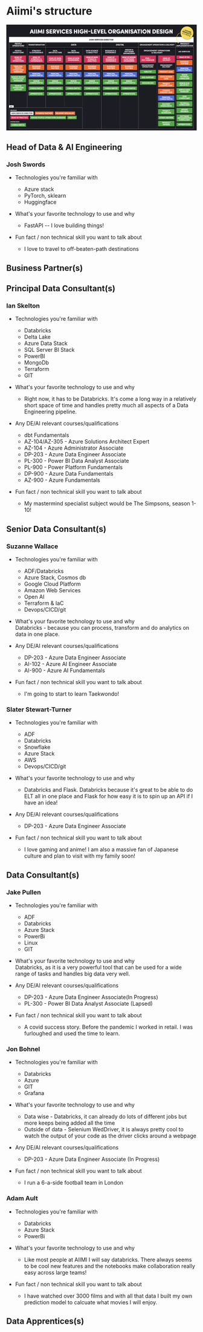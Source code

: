 # **Aiimi's structure**

![aiimi structure](../images/aiimiStructure.png)

## Head of Data & AI Engineering

### Josh Swords

* Technologies you're familiar with  
  * Azure stack
  * PyTorch, sklearn
  * Huggingface

* What's your favorite technology to use and why
  * FastAPI -- I love building things!

* Fun fact / non technical skill you want to talk about  
  * I love to travel to off-beaten-path destinations
 
  
## Business Partner(s)

## Principal Data Consultant(s)
### Ian Skelton

* Technologies you're familiar with  
  * Databricks
  * Delta Lake
  * Azure Data Stack
  * SQL Server BI Stack
  * PowerBI
  * MongoDb
  * Terraform
  * GIT

* What's your favorite technology to use and why
  * Right now, it has to be Databricks. It's come a long way in a relatively short space of time and handles pretty much all aspects of a Data Engineering pipeline. 

* Any DE/AI relevant courses/qualifications
  * dbt Fundamentals
  * AZ-104/AZ-305 - Azure Solutions Architect Expert
  * AZ-104 - Azure Administrator Associate
  * DP-203 - Azure Data Engineer Associate
  * PL-300 - Power BI Data Analyst Associate
  * PL-900 - Power Platform Fundamentals
  * DP-900 - Azure Data Fundamentals
  * AZ-900 - Azure Fundamentals

* Fun fact / non technical skill you want to talk about  
  * My mastermind specialist subject would be The Simpsons, season 1-10!

## Senior Data Consultant(s)

### Suzanne Wallace

* Technologies you're familiar with  
  * ADF/Databricks
  * Azure Stack, Cosmos db
  * Google Cloud Platform
  * Amazon Web Services
  * Open AI
  * Terraform & IaC
  * Devops/CICD/git
    
* What's your favorite technology to use and why  
    Databricks - because you can process, transform and do analytics on data in one place. 

* Any DE/AI relevant courses/qualifications  
  * DP-203 - Azure Data Engineer Associate
  * AI-102 - Azure AI Engineer Associate
  * AI-900 - Azure AI Fundamentals

* Fun fact / non technical skill you want to talk about  
  * I'm going to start to learn Taekwondo!


### Slater Stewart-Turner

* Technologies you're familiar with  
  * ADF
  * Databricks
  * Snowflake
  * Azure Stack
  * AWS
  * Devops/CICD/git
    
* What's your favorite technology to use and why  
    * Databricks and Flask. Databricks because it's great to be able to do ELT all in one place and Flask for how easy it is to spin up an API if I have an idea!

* Any DE/AI relevant courses/qualifications  
  * DP-203 - Azure Data Engineer Associate

* Fun fact / non technical skill you want to talk about  
  * I love gaming and anime! I am also a massive fan of Japanese culture and plan to visit with my family soon!

## Data Consultant(s)

### Jake Pullen

* Technologies you're familiar with  
  * ADF
  * Databricks
  * Azure Stack
  * PowerBi
  * Linux
  * GIT

* What's your favorite technology to use and why  
    Databricks, as it is a very powerful tool that can be used for a wide range of tasks and handles big data very well.

* Any DE/AI relevant courses/qualifications  
  * DP-203 - Azure Data Engineer Associate(In Progress)
  * PL-300 - Power BI Data Analyst Associate (Lapsed)

* Fun fact / non technical skill you want to talk about  
  * A covid success story. Before the pandemic I worked in retail. I was furloughed and used the time to learn.

### Jon Bohnel

* Technologies you're familiar with 
  * Databricks
  * Azure
  * GIT
  * Grafana

* What's your favorite technology to use and why 
  * Data wise - Databricks, it can already do lots of different jobs but more keeps being added all the time
  * Outside of data - Selenium WedDriver, it is always pretty cool to watch the output of your code as the driver clicks around a webpage

* Any DE/AI relevant courses/qualifications  
  * DP-203 - Azure Data Engineer Associate (In Progress)

* Fun fact / non technical skill you want to talk about  
  * I run a 6-a-side football team in London

### Adam Ault

* Technologies you're familiar with  
  * Databricks
  * Azure Stack
  * PowerBi


* What's your favorite technology to use and why  
  * Like most people at AIIMI I will say databricks. There always seems to be cool new features and the notebooks make collaboration really easy across large teams!

* Fun fact / non technical skill you want to talk about  
  * I have watched over 3000 films and with all that data I built my own prediction model to calcuate what movies I will enjoy. 

## Data Apprentices(s)
